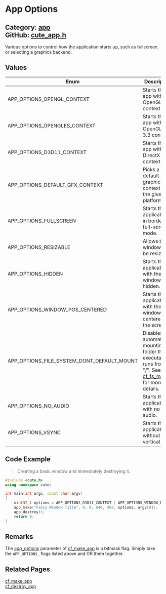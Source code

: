 [](../header.md ':include')

# App Options

Category: [app](/api_reference?id=app)  
GitHub: [cute_app.h](https://github.com/RandyGaul/cute_framework/blob/master/include/cute_app.h)  
---

Various options to control how the application starts up, such as fullscreen, or selecting a graphics backend.

## Values

Enum | Description
--- | ---
APP_OPTIONS_OPENGL_CONTEXT | Starts the app with an OpenGL 3.3 context.
APP_OPTIONS_OPENGLES_CONTEXT | Starts the app with an OpenGL ES 3.3 context.
APP_OPTIONS_D3D11_CONTEXT | Starts the app with a DirectX 11 context.
APP_OPTIONS_DEFAULT_GFX_CONTEXT | Picks a good default graphics context for the given platform.
APP_OPTIONS_FULLSCREEN | Starts the application in borderless full-screen mode.
APP_OPTIONS_RESIZABLE | Allows the window to be resized.
APP_OPTIONS_HIDDEN | Starts the application with the window hidden.
APP_OPTIONS_WINDOW_POS_CENTERED | Starts the application with the window centered on the screen.
APP_OPTIONS_FILE_SYSTEM_DONT_DEFAULT_MOUNT | Disables automatically mounting the folder the executable runs from to "/". See [cf_fs_mount](/file/cf_fs_mount.md) for more details.
APP_OPTIONS_NO_AUDIO | Starts the application with no audio.
APP_OPTIONS_VSYNC | Starts the application without vertical sync.

## Code Example

> Creating a basic window and immediately destroying it.

```cpp
#include <cute.h>
using namespace cute;

int main(int argc, const char argv)
{
    uint32_t options = APP_OPTIONS_D3D11_CONTEXT | APP_OPTIONS_WINDOW_POS_CENTERED;
    app_make("Fancy Window Title", 0, 0, 640, 480, options, argv[0]);
    app_destroy();
    return 0;
}
```

## Remarks

The [app_options](/app/app_options.md) parameter of [cf_make_app](/app/cf_make_app.md) is a bitmask flag. Simply take the `APP_OPTIONS_` flags listed above and OR them together.

## Related Pages

[cf_make_app](/app/cf_make_app.md)  
[cf_destroy_app](/app/cf_destroy_app.md)  
